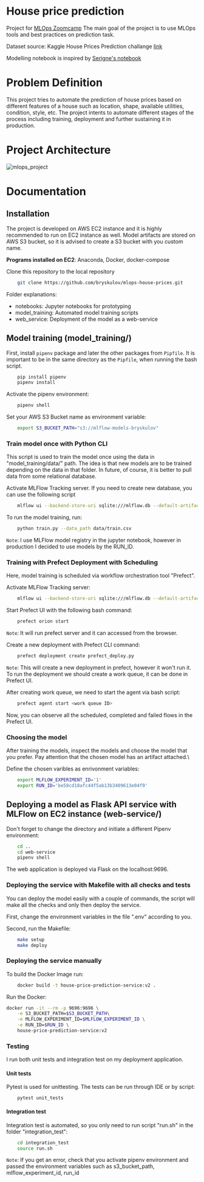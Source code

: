 # House price prediction

Project for [MLOps Zoomcamp](https://github.com/DataTalksClub/mlops-zoomcamp)
The main goal of the project is to use MLOps tools and best practices on prediction task.

Dataset source: Kaggle House Prices Prediction challange [link](https://www.kaggle.com/competitions/house-prices-advanced-regression-techniques/rules)

Modelling notebook is inspired by [Serigne's notebook](https://www.kaggle.com/code/serigne/stacked-regressions-top-4-on-leaderboard)

# Problem Definition

This project tries to automate the prediction of house prices based on different features of a house such as location, shape, available utilities, condition, style, etc. The project intents to automate different stages of the process including training, deployment and further sustaining it in production.

# Project Architecture
![mlops_project](https://user-images.githubusercontent.com/50288724/192828244-0be535c6-86ed-4818-818e-6d8624f62a02.jpg)


# Documentation

## Installation

The project is developed on AWS EC2 instance and it is highly recommended to run on EC2 instance as well.
Model artifacts are stored on AWS S3 bucket, so it is advised to create a S3 bucket with you custom name.

**Programs installed on EC2**: Anaconda, Docker, docker-compose

Clone this repository to the local repository

```bash
    git clone https://github.com/bryskulov/mlops-house-prices.git
```

Folder explanations:
- notebooks: Jupyter notebooks for prototyping
- model_training: Automated model training scripts
- web_service: Deployment of the model as a web-service

## Model training (model_training/)

First, install `pipenv` package and later the other packages from `Pipfile`.
It is important to be in the same directory as the `Pipfile`, when running the bash script.

```bash
    pip install pipenv
    pipenv install
```

Activate the pipenv environment:

```bash
    pipenv shell
```

Set your AWS S3 Bucket name as environment variable:
```bash
    export S3_BUCKET_PATH="s3://mlflow-models-bryskulov"
```

### Train model once with Python CLI

This script is used to train the model once using the data in "model_training/data/" path.
The idea is that new models are to be trained depending on the data in that folder.
In future, of course, it is better to pull data from some relational database.

Activate MLFlow Tracking server. If you need to create new database, you can use the following script

```bash
    mlflow ui --backend-store-uri sqlite:///mlflow.db --default-artifact-root=$S3_BUCKET_PATH
```

To run the model training, run:
```bash
    python train.py --data_path data/train.csv
```

```Note```: I use MLFlow model registry in the jupyter notebook, however in production I decided to use models by the RUN_ID.


### Training with Prefect Deployment with Scheduling

Here, model training is scheduled via workflow orchestration tool "Prefect".

Activate MLFlow Tracking server:
```bash
    mlflow ui --backend-store-uri sqlite:///mlflow.db --default-artifact-root=$S3_BUCKET_PATH
```

Start Prefect UI with the following bash command:
```bash
    prefect orion start
```
```Note```: It will run prefect server and it can accessed from the browser.


Create a new deployment with Prefect CLI command:
```bash
    prefect deployment create prefect_deploy.py
```

```Note```: This will create a new deployment in prefect, however it won't run it.
To run the deployment we should create a work queue, it can be done in Prefect UI.

After creating work queue, we need to start the agent via bash script:

```bash
    prefect agent start <work queue ID>
```

Now, you can observe all the scheduled, completed and failed flows in the Prefect UI.

### Choosing the model

After training the models, inspect the models and choose the model that you prefer.
Pay attention that the chosen model has an artifact attached.\

Define the chosen varibles as enrivonment variables:
```bash
    export MLFLOW_EXPERIMENT_ID='1'
    export RUN_ID='be58cd18afc44f5ab13b3409613e04f9'
```

## Deploying a model as Flask API service with MLFlow on EC2 instance (web-service/)

Don't forget to change the directory and initiate a different Pipenv environment:
```bash
    cd ..
    cd web-service
    pipenv shell
```

The web application is deployed via Flask on the localhost:9696.

### Deploying the service with Makefile with all checks and tests

You can deploy the model easily with a couple of commands, the script will make all the checks and only then deploy the service.

First, change the environment variables in the file ".env" according to you.

Second, run the Makefile:

```bash
    make setup
    make deploy
```

### Deploying the service manually

To build the Docker Image run:

```bash
    docker build -t house-price-prediction-service:v2 .
```

Run the Docker:

```bash
docker run -it --rm -p 9696:9696 \
    -e S3_BUCKET_PATH=$S3_BUCKET_PATH\
    -e MLFLOW_EXPERIMENT_ID=$MLFLOW_EXPERIMENT_ID \
    -e RUN_ID=$RUN_ID \
    house-price-prediction-service:v2
```


### Testing

I run both unit tests and integration test on my deployment application.

#### Unit tests

Pytest is used for unittesting. The tests can be run through IDE or by script:

```
    pytest unit_tests
```

#### Integration test

Integration test is automated, so you only need to run script "run.sh" in the folder "integration_test":

```bash
	cd integration_test
    source run.sh
```

```Note```: If you get an error, check that you activate pipenv environment
and passed the environment variables such as s3_bucket_path, mlflow_experiment_id, run_id
